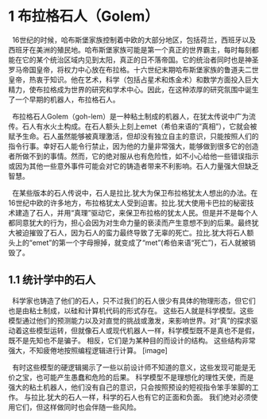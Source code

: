 # 1 布拉格石人（Golem）
&nbsp;&nbsp;16世纪的时候，哈布斯堡家族控制着中欧的大部分地区，包括荷兰，西班牙以及西班牙在美洲的殖民地。哈布斯堡家族可能是第一个真正的世界霸主，每时每刻都能在它的某个统治区域内见到太阳，真正的日不落帝国。它的统治者同时也是神圣罗马帝国皇帝，将权力中心放在布拉格。十六世纪末期哈布斯堡家族的鲁道夫二世皇帝，热衷于知识。他在艺术，科学（包括占星术和炼金术）和数学方面投入巨大精力，使布拉格成为世界的研究和学术中心。因此，在这种浓厚的研究氛围中诞生了一个早期的机器人，布拉格石人。


&nbsp;&nbsp;布拉格石人Golem（goh-lem）是一种粘土制成的机器人，在犹太传说中广为流传。石人有水火土构成。在石人额头上刻上emet（希伯来语的“真相”），它就会被赋予生命。石人虽然能够被真理激活，但却没有独立自主的意识，只能按照人们的指令行事。幸好石人能令行禁止，因为他的力量非常强大，能够做到很多它的创造者所做不到的事情。然而，它的绝对服从也有危险性，如不小心给他一些错误指示或因为其他一些意外事件可能会对它的铸造者带来不利影响。石人力量强大但缺乏智慧。


&nbsp;&nbsp;在某些版本的石人传说中，石人是拉比.犹大为保卫布拉格犹太人想出的办法。在16世纪中欧的许多地方，布拉格犹太人受到迫害。拉比.犹大使用卡巴拉的秘密技术建造了石人，并用“真理”驱动它，来保卫布拉格的犹太人民。但是并不是每个人都同意犹大的行为，担心会因为对生命力量的亵渎而产生意想不到的后果。最终犹大被迫摧毁了石人，因为石人的蛮力最终导致了无辜的死亡。拉比.犹大将石人额头上的“emet”的第一个字母擦掉，就变成了“met”(希伯来语“死亡”)，石人就被销毁了。


## 1.1 统计学中的石人
&nbsp;&nbsp;科学家也铸造了他们的石人，只不过我们的石人很少有具体的物理形态，但它们也是由粘土制成，以硅和计算机代码的形式存在。 这些石人就是科学模型。这些模型通过他们的预测能力以及对直觉的挑战或激发，来影响世界。对“真”的探求驱动着这些模型运转，但就像石人或现代机器人一样，科学模型既不是真也不是假，既不是先知也不是骗子。 相反，它们是为某种目的而设计的结构。 这些结构非常强大，不知疲倦地按照编程逻辑进行计算。
[image]

&nbsp;&nbsp;有时这些模型的硬逻辑揭示了一些以前设计师不知道的意义，这些发现可能是无价之宝，也可能产生愚蠢和危险的后果。 科学模型不是理想化的理性天使，而是强大的粘土机器人，他们没有自己的意识，只会按照预设的短视指令笨手笨脚的工作。 与拉比.犹大的石人一样，科学的石人也有它的正面和负面。 我们绝对必须使用它们，但这样做同时也会伴随一些风险。


